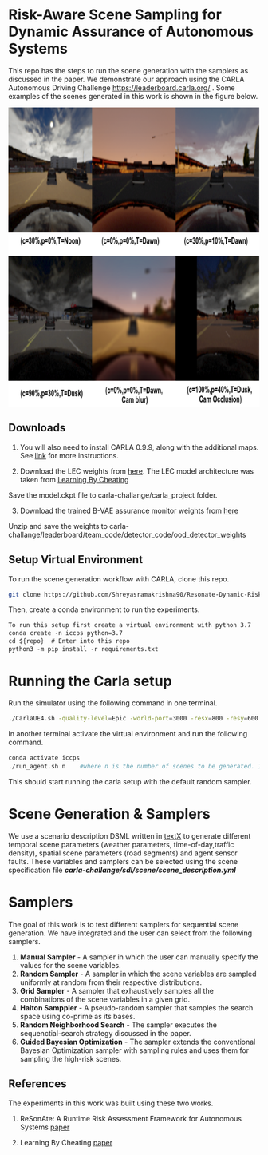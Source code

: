 # Risk-Aware Scene Sampling for Dynamic Assurance of Autonomous Systems

This repo has the steps to run the scene generation with the samplers as discussed in the paper. We demonstrate our approach using the CARLA Autonomous Driving Challenge https://leaderboard.carla.org/ . Some examples of the scenes generated in this work is shown in the figure below. 

<p align="center">
   <img src="scenes.png" align="center" width="600" height="600">
</p>

## Downloads

1. You will also need to install CARLA 0.9.9, along with the additional maps.
See [link](https://github.com/carla-simulator/carla/releases/tag/0.9.9) for more instructions.

2. Download the LEC weights from [here](https://vanderbilt365-my.sharepoint.com/:u:/g/personal/shreyas_ramakrishna_vanderbilt_edu/Eaq1ptU-YJJPrqmEYUK_dx8Bad2KqhVQZJkKwngWnuMWRA?e=U3dtyf). The LEC model architecture was taken from [Learning By Cheating](https://github.com/bradyz/2020_CARLA_challenge)

Save the model.ckpt file to carla-challange/carla_project folder. 

3. Download the trained B-VAE assurance monitor weights from [here](https://vanderbilt365-my.sharepoint.com/:u:/g/personal/shreyas_ramakrishna_vanderbilt_edu/EbB6W8s1XgFJg0Uv762w3v0BuAi7pOrYPZOnbmhHBlEKVQ?e=bOy4Rm)

Unzip and save the weights to carla-challange/leaderboard/team_code/detector_code/ood_detector_weights

## Setup Virtual Environment

To run the scene generation workflow with CARLA, clone this repo.

```bash
git clone https://github.com/Shreyasramakrishna90/Resonate-Dynamic-Risk
```
Then, create a conda environment to run the experiments. 

```
To run this setup first create a virtual environment with python 3.7
conda create -n iccps python=3.7
cd ${repo}  # Enter into this repo
python3 -m pip install -r requirements.txt
```

# Running the Carla setup 

Run the simulator using the following command in one terminal. 

```bash
./CarlaUE4.sh -quality-level=Epic -world-port=3000 -resx=800 -resy=600 -opengl
```
In another terminal activate the virtual environment and run the following command.

```bash
conda activate iccps
./run_agent.sh n    #where n is the number of scenes to be generated. If not selected, 2 scenes will be generated by default.
```
This should start running the carla setup with the default random sampler. 

# Scene Generation & Samplers
We use a scenario description DSML written in [textX](https://textx.github.io/textX/stable/) to generate different temporal scene parameters (weather parameters, time-of-day,traffic density), spatial scene parameters (road segments) and agent sensor faults. These variables and samplers can be selected using the scene specification file ***carla-challange/sdl/scene/scene_description.yml***

# Samplers

The goal of this work is to test different samplers for sequential scene generation. We have integrated and the user can select from the following samplers.

1. **Manual Sampler** - A sampler in which the user can manually specify the values for the scene variables.
2. **Random Sampler** - A sampler in which the scene variables are sampled uniformly at random from their respective distributions.
3. **Grid Sampler** - A sampler that exhaustively samples all the combinations of the scene variables in a given grid.
4. **Halton Samppler** - A pseudo-random sampler that samples the search space using co-prime as its bases.
5. **Random Neighborhood Search** - The sampler executes the sequenctial-search strategy discussed in the paper.
6. **Guided Bayesian Optimization** - The sampler extends the conventional Bayesian Optimization sampler with sampling rules and uses them for sampling the high-risk scenes. 


## References

The experiments in this work was built using these two works.


1. ReSonAte: A Runtime Risk Assessment Framework for Autonomous Systems [paper](https://arxiv.org/abs/2102.09419)

2. Learning By Cheating [paper](https://arxiv.org/abs/1912.12294)




